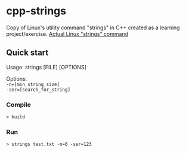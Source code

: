 # cpp-strings
Copy of Linux's utility command "strings" in C++ created as a learning project/exercise.
[Actual Linux "strings" command](https://man7.org/linux/man-pages/man1/strings.1.html)

## Quick start
Usage: strings [FILE] [OPTIONS]

Options:\
`-n=[min_string_size]`\
`-ser=[search_for_string]`

### Compile
```console
> build
```

### Run
```console
> strings test.txt -n=6 -ser=123
```